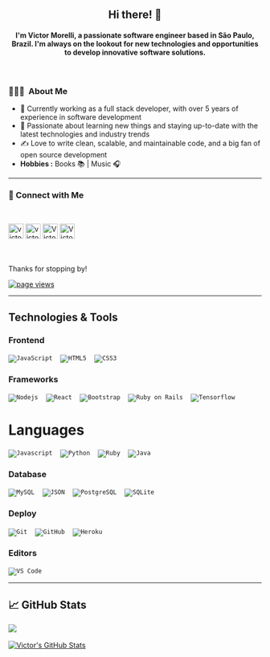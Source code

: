 <!DOCTYPE html>
<html>
<head>
</head>
<body>
	<h2 align="center"> Hi there! 👋 </h2>
	<h4 align="center"> I'm Victor Morelli, a passionate software engineer based in São Paulo, Brazil. I'm always on the lookout for new technologies and opportunities to develop innovative software solutions. </h4>

<br>
	
<h3> 👨🏻‍💻 &nbsp;About Me </h3>

<ul>
	<li>💼 Currently working as a full stack developer, with over 5 years of experience in software development</li>
	<li>🌱 Passionate about learning new things and staying up-to-date with the latest technologies and industry trends</li>
	<li>✍️ Love to write clean, scalable, and maintainable code, and a big fan of open source development</li>
	<li><strong>Hobbies :</strong> Books 📚 | Music 🎧</li>
</ul>

<hr>


<h3>🤝 Connect with Me</h3>
<br>
  
<p>
<a href="https://github.com/victor00" style="display:inline-block;width:30px;height:30px;">
  <img align="left" alt="victor00github" width="30px" height="30px" src="https://img.icons8.com/color/48/000000/github--v1.png" />
</a>
	
<a href="https://www.linkedin.com/in/avictor-ribeiro-morelli/" style="display:inline-block;width:30px;height:30px;">
  <img align="left" alt="victorlinkedin" width="30px" height="30px" src="https://img.icons8.com/color/48/000000/linkedin.png" />
</a>

<a href="https://www.kaggle.com/avrmvictor00" style="display:inline-block;width:30px;height:30px;">
  <img align="left" alt="Victor's Kaggle" width="30px" height="30px" src="https://www.vectorlogo.zone/logos/kaggle/kaggle-icon.svg" />
</a>

<a href="https://www.hackerrank.com/victormorelli6" style="display:inline-block;width:30px;height:30px;">
  <img align="left" alt="Victor's Hackerrank" width="30px" height="30px" src="https://upload.wikimedia.org/wikipedia/commons/6/6a/Hackerrank_meaningful_logo.svg" />
</a>


</p>

<br>
<br>
Thanks for stopping by!
<p align="left"> 
	<a href="https://github.com/victor00">
		<img src="https://komarev.com/ghpvc/?username=victor00" alt="page views" />
	</a> 
</p>
<hr>

<h2 align="left">Technologies & Tools</h2>

### Frontend

<code>![JavaScript](https://img.shields.io/badge/-JavaScript-black?style=flat-square&logo=javascript)</code> &nbsp;&nbsp;
<code>![HTML5](https://img.shields.io/badge/-HTML5-%23E44D27?style=flat-square&logo=html5&logoColor=ffffff)</code> &nbsp;&nbsp;
<code>![CSS3](https://img.shields.io/badge/-CSS3-%231572B6?style=flat-square&logo=css3)</code> &nbsp;&nbsp;

### Frameworks

<code>![Nodejs](https://img.shields.io/badge/-Nodejs-black?style=flat-square&logo=Node.js)</code> &nbsp;&nbsp;
<code>![React](https://img.shields.io/badge/-React-%23282C34?style=flat-square&logo=react)</code> &nbsp;&nbsp;
<code>![Bootstrap](https://img.shields.io/badge/-Bootstrap-563D7C?style=flat-square&logo=bootstrap)</code> &nbsp;&nbsp;
<code>![Ruby on Rails](https://img.shields.io/badge/Ruby_on_Rails-CC0000?style=flat-square&logo=ruby-on-rails&logoColor=white)</code> &nbsp;&nbsp;
<code>![Tensorflow](https://img.shields.io/badge/Tensorflow-white?style=flat&logo=tensorflow&logoColor=orange)</code> &nbsp;&nbsp;

# Languages

<code>![Javascript](https://img.shields.io/badge/-Javascript-black?style=flat&logo=javascript&logoColor=yellow)</code> &nbsp;&nbsp;
<code>![Python](https://img.shields.io/badge/Python-white?style=flat&logo=python)</code> &nbsp;&nbsp;
<code>![Ruby](https://img.shields.io/badge/-Ruby-black?style=flat&logo=ruby&logoColor=red)</code> &nbsp;&nbsp;
<code>![Java](https://img.shields.io/badge/Java-orange?style=flat&logo=java&logoColor=white)</code> &nbsp;&nbsp;

### Database

<code>![MySQL](https://img.shields.io/badge/-MySQL-black?style=flat-square&logo=mysql)</code> &nbsp;&nbsp;
<code>![JSON](https://img.shields.io/badge/-JSON-white?style=flat-square&logo=json&logoColor=black)</code> &nbsp;&nbsp;
<code>![PostgreSQL](https://img.shields.io/badge/PostgreSQL-316192?style=flat-square&logo=postgresql&logoColor=white)</code> &nbsp;&nbsp;
<code>![SQLite](https://img.shields.io/badge/SQLite-07405E?style=flat-square&logo=sqlite&logoColor=white)</code> &nbsp;&nbsp;

### Deploy

<code>![Git](https://img.shields.io/badge/-Git-black?style=flat-square&logo=git)</code> &nbsp;&nbsp;
<code>![GitHub](https://img.shields.io/badge/-GitHub-181717?style=flat-square&logo=github)</code> &nbsp;&nbsp;
<code>![Heroku](https://img.shields.io/badge/Heroku-430098?style=flat-square&logo=heroku&logoColor=white)</code> &nbsp;&nbsp;

### Editors
<code>![VS Code](http://img.shields.io/badge/-VS%20Code-007ACC?style=flat-square&logo=visual-studio-code)</code> &nbsp;&nbsp;

<hr>

## &#x1f4c8; GitHub Stats
<p>
  <a href="https://github.com/victor00">
    <img align="center" src="https://github-readme-stats.vercel.app/api/top-langs/?username=victor00&hide=html&layout=compact&langs_count=10" /> 
  </a>
  <br> <br>
  <a href="https://github.com/victor00">
    <img align="center" src="https://github-readme-stats.vercel.app/api?username=victor00&show_icons=true&line_height=27&count_private=true&&theme=vision-friendly-dark" alt="Victor's GitHub Stats" />
  </a>
</p>

</body>
</html>
